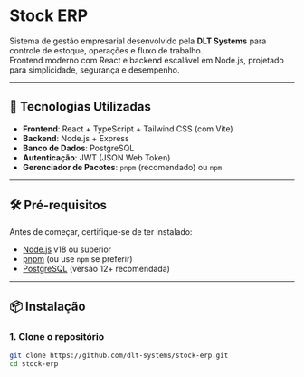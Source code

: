 # Stock ERP

Sistema de gestão empresarial desenvolvido pela **DLT Systems** para controle de estoque, operações e fluxo de trabalho.  
Frontend moderno com React e backend escalável em Node.js, projetado para simplicidade, segurança e desempenho.

---

## 🚀 Tecnologias Utilizadas

-   **Frontend**: React + TypeScript + Tailwind CSS (com Vite)
-   **Backend**: Node.js + Express
-   **Banco de Dados**: PostgreSQL
-   **Autenticação**: JWT (JSON Web Token)
-   **Gerenciador de Pacotes**: `pnpm` (recomendado) ou `npm`

---

## 🛠️ Pré-requisitos

Antes de começar, certifique-se de ter instalado:

-   [Node.js](https://nodejs.org/) v18 ou superior
-   [pnpm](https://pnpm.io/) (ou use `npm` se preferir)
-   [PostgreSQL](https://www.postgresql.org/) (versão 12+ recomendada)

---

## 📦 Instalação

### 1. Clone o repositório

```bash
git clone https://github.com/dlt-systems/stock-erp.git
cd stock-erp
```
